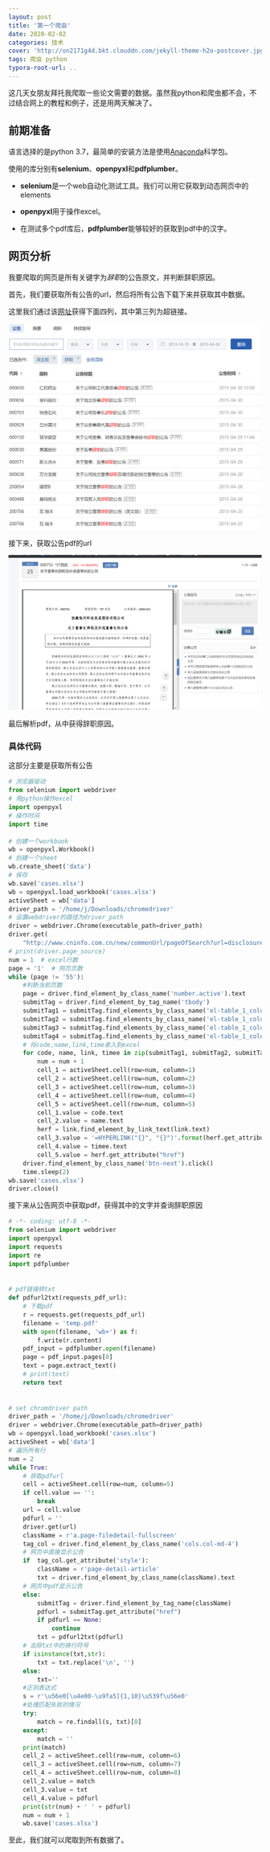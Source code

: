 ```yaml
---
layout: post
title: '第一个爬虫'
date: 2020-02-02
categories: 技术
cover: 'http://on2171g4d.bkt.clouddn.com/jekyll-theme-h2o-postcover.jpg'
tags: 爬虫 python
typora-root-url: ..
---
```


这几天女朋友拜托我爬取一些论文需要的数据。虽然我python和爬虫都不会，不过结合网上的教程和例子，还是用两天解决了。

## 前期准备

语言选择的是python 3.7，最简单的安装方法是使用[Anaconda](https://www.anaconda.com/)科学包。

使用的库分别有**selenium**、**openpyxl**和**pdfplumber**。

* **selenium**是一个web自动化测试工具。我们可以用它获取到动态网页中的elements

* **openpyxl**用于操作excel。

* 在测试多个pdf库后，**pdfplumber**能够较好的获取到pdf中的汉字。

## 网页分析

我要爬取的网页是所有关键字为*辞职*的公告原文，并判断辞职原因。

首先，我们要获取所有公告的url，然后将所有公告下载下来并获取其中数据。

这里我们通过该[网址](http://www.cninfo.com.cn/new/commonUrl/pageOfSearch?url=disclosure/list/search&keywords=辞职#szseMain)获得下面四列，其中第三列为超链接。


![](assets/img/image-20200202193208153.png)

接下来，获取公告pdf的url

![](assets\img\image-20200202194702339.png)

最后解析pdf，从中获得辞职原因。

### 具体代码

这部分主要是获取所有公告

``` python
# 浏览器驱动
from selenium import webdriver
# 用python操作excel
import openpyxl
# 操作时间
import time

# 创建一个workbook
wb = openpyxl.Workbook()
# 创建一个sheet
wb.create_sheet('data')
# 保存
wb.save('cases.xlsx')
wb = openpyxl.load_workbook('cases.xlsx')
activeSheet = wb['data']
driver_path = '/home/j/Downloads/chromedriver'
# 设置webdriver的路径为driver_path
driver = webdriver.Chrome(executable_path=driver_path)
driver.get(
    "http://www.cninfo.com.cn/new/commonUrl/pageOfSearch?url=disclosure/list/search&keywords=%E8%BE%9E%E8%81%8C&startDate=2013-10-19&endDate=2015-04-30#sseMain")
# print(driver.page_source)
num = 1  # excel行数
page = '1'  # 网页页数
while (page != '55'):
    #判断当前页数
    page = driver.find_element_by_class_name('number.active').text
    submitTag = driver.find_element_by_tag_name('tbody')
    submitTag1 = submitTag.find_elements_by_class_name('el-table_1_column_1')
    submitTag2 = submitTag.find_elements_by_class_name('el-table_1_column_2')
    submitTag3 = submitTag.find_elements_by_class_name('el-table_1_column_3')
    submitTag4 = submitTag.find_elements_by_class_name('el-table_1_column_4')
    # 将code,name,link,time录入到excel
    for code, name, link, timee in zip(submitTag1, submitTag2, submitTag3, submitTag4):
        num = num + 1
        cell_1 = activeSheet.cell(row=num, column=1)
        cell_2 = activeSheet.cell(row=num, column=2)
        cell_3 = activeSheet.cell(row=num, column=3)
        cell_4 = activeSheet.cell(row=num, column=4)
        cell_5 = activeSheet.cell(row=num, column=5)
        cell_1.value = code.text
        cell_2.value = name.text
        herf = link.find_element_by_link_text(link.text)
        cell_3.value = '=HYPERLINK("{}", "{}")'.format(herf.get_attribute("href"), herf.text)
        cell_4.value = timee.text
        cell_5.value = herf.get_attribute("href")
    driver.find_element_by_class_name('btn-next').click()
    time.sleep(2)
wb.save('cases.xlsx')
driver.close()
```

接下来从公告网页中获取pdf，获得其中的文字并查询辞职原因
``` python
# -*- coding: utf-8 -*-
from selenium import webdriver
import openpyxl
import requests
import re
import pdfplumber


# pdf链接转txt
def pdfurl2txt(requests_pdf_url):
    # 下载pdf
    r = requests.get(requests_pdf_url)
    filename = 'temp.pdf'
    with open(filename, 'wb+') as f:
        f.write(r.content)
    pdf_input = pdfplumber.open(filename)
    page = pdf_input.pages[0]
    text = page.extract_text()
    # print(text)
    return text


# set chromdriver path
driver_path = '/home/j/Downloads/chromedriver'
driver = webdriver.Chrome(executable_path=driver_path)
wb = openpyxl.load_workbook('cases.xlsx')
activeSheet = wb['data']
# 遍历所有行
num = 2
while True:
    # 获取pdfurl
    cell = activeSheet.cell(row=num, column=5)
    if cell.value == '':
        break
    url = cell.value
    pdfurl = ''
    driver.get(url)
    className = r'a.page-filedetail-fullscreen'
    tag_col = driver.find_element_by_class_name('cols.col-md-4')
    # 网页中直接显示公告
    if  tag_col.get_attribute('style'):
        className = r'page-detail-article'
        txt = driver.find_element_by_class_name(className).text
    # 网页中pdf显示公告
    else:
        submitTag = driver.find_element_by_tag_name(className)
        pdfurl = submitTag.get_attribute("href")
        if pdfurl == None:
            continue
        txt = pdfurl2txt(pdfurl)
    # 去除txt中的换行符号
    if isinstance(txt,str):
        txt = txt.replace('\n', '')
    else:
        txt=''
    #正则表达式
    s = r'\u56e0[\u4e00-\u9fa5]{1,10}\u539f\u56e0'
    #处理匹配失败的情况
    try:
        match = re.findall(s, txt)[0]
    except:
        match = ''
    print(match)
    cell_2 = activeSheet.cell(row=num, column=6)
    cell_3 = activeSheet.cell(row=num, column=7)
    cell_4 = activeSheet.cell(row=num, column=8)
    cell_2.value = match
    cell_3.value = txt
    cell_4.value = pdfurl
    print(str(num) + ' ' + pdfurl)
    num = num + 1
    wb.save('cases.xlsx')
```

至此，我们就可以爬取到所有数据了。